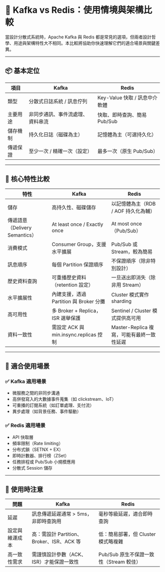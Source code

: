 # 🔄 Kafka vs Redis：使用情境與架構比較

當設計分散式系統時，Apache Kafka 與 Redis 都是常見的選項，但兩者設計哲學、用途與架構特性大不相同。本比較將協助你快速理解它們的適合場景與關鍵差異。

---

## 📦 基本定位

| 項目           | Kafka                                | Redis                                |
|----------------|--------------------------------------|--------------------------------------|
| 類型           | 分散式日誌系統 / 訊息佇列             | Key-Value 快取 / 訊息中介軟體         |
| 主要用途       | 非同步通訊、事件流處理、資料串流       | 快取、即時查詢、簡易 Pub/Sub         |
| 儲存機制       | 持久化日誌（磁碟為主）                | 記憶體為主（可選持久化）             |
| 傳遞保證       | 至少一次 / 精確一次（設定）           | 最多一次（原生 Pub/Sub）             |

---

## 🧠 核心特性比較

| 特性                     | Kafka                                  | Redis                                  |
|--------------------------|-----------------------------------------|-----------------------------------------|
| 儲存                     | 高持久性、磁碟儲存                        | 以記憶體為主（RDB / AOF 持久化為輔）     |
| 傳遞語意（Delivery Semantics）| At least once / Exactly once         | At most once（Pub/Sub）                 |
| 消費模式                 | Consumer Group，支援水平擴展              | Pub/Sub 或 Stream，較為簡易              |
| 訊息順序                 | 每個 Partition 保證順序                   | 不保證順序（除非特別設計）              |
| 歷史資料查詢             | 可重播歷史資料（retention 設定）           | 一旦送出即消失（除非用 Stream）         |
| 水平擴展性               | 內建支援，透過 Partition 與 Broker 分攤    | Cluster 模式實作 sharding                |
| 高可用性                 | 多 Broker + Replica，ISR 選舉保護           | Sentinel / Cluster 模式提供高可用         |
| 資料一致性               | 需設定 ACK 與 min.insync.replicas 控制     | Master-Replica 複寫，可能有最終一致性延遲 |

---

## 🔧 適合使用場景

### ✅ Kafka 適用場景

- 微服務之間的非同步溝通
- 高併發寫入的大數據事件蒐集（如 clickstream、IoT）
- 可重播的訂閱系統（如訂單處理、支付流）
- 異步處理（如背景任務、事件驅動）

### ✅ Redis 適用場景

- API 快取層
- 頻率限制（Rate limiting）
- 分布式鎖（SETNX + EX）
- 即時計數器、排行榜（ZSet）
- 任務排程或 Pub/Sub 小規模應用
- 分散式 Session 儲存

---

## 🚫 使用時注意

| 問題                   | Kafka                                       | Redis                                     |
|------------------------|----------------------------------------------|-------------------------------------------|
| 延遲                   | 訊息傳遞延遲通常 > 5ms，非即時查詢用         | 毫秒等級延遲，適合即時查詢                 |
| 設定與維運成本         | 高：需設計 Partition、Broker、ISR、ACK 等     | 低：簡易部署，但 Cluster 模式略複雜         |
| 高一致性需求           | 需謹慎設計參數（ACK、ISR）才能保證一致性       | Pub/Sub 原生不保證一致性（Stream 較佳）     |
